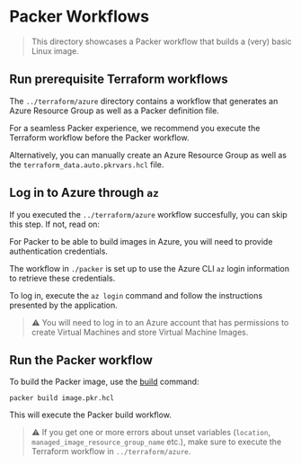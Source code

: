 # Packer Workflows

> This directory showcases a Packer workflow that builds a (very) basic Linux image.

## Run prerequisite Terraform workflows

The `../terraform/azure` directory contains a workflow that generates an Azure Resource Group as well as a Packer definition file.

For a seamless Packer experience, we recommend you execute the Terraform workflow before the Packer workflow.

Alternatively, you can manually create an Azure Resource Group as well as the `terraform_data.auto.pkrvars.hcl` file.

## Log in to Azure through `az`

If you executed the `../terraform/azure` workflow succesfully, you can skip this step. If not, read on:

For Packer to be able to build images in Azure, you will need to provide authentication credentials.

The workflow in `./packer` is set up to use the Azure CLI `az` login information to retrieve these credentials.

To log in, execute the `az login` command and follow the instructions presented by the application.

> ⚠️ You will need to log in to an Azure account that has permissions to create Virtual Machines and store Virtual Machine Images.

## Run the Packer workflow

To build the Packer image, use the [build](https://www.packer.io/docs/commands/build) command:

`packer build image.pkr.hcl`

This will execute the Packer build workflow.

> ⚠️ If you get one or more errors about unset variables (`location`, `managed_image_resource_group_name` etc.), make sure to execute the Terraform workflow in `../terraform/azure`.
